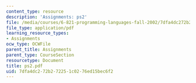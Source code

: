 ```yaml
---
content_type: resource
description: 'Assignments: ps2'
file: /media/courses/6-821-programming-languages-fall-2002/7dfa4dc272b272251c0276ed15bec6f2_ps2.pdf
file_type: application/pdf
learning_resource_types:
- Assignments
ocw_type: OCWFile
parent_title: Assignments
parent_type: CourseSection
resourcetype: Document
title: ps2.pdf
uid: 7dfa4dc2-72b2-7225-1c02-76ed15bec6f2
---
```

